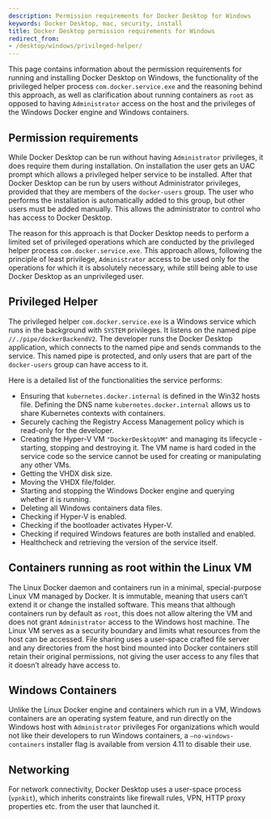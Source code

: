 ```yaml
---
description: Permission requirements for Docker Desktop for Windows
keywords: Docker Desktop, mac, security, install
title: Docker Desktop permission requirements for Windows
redirect_from:
- /desktop/windows/privileged-helper/
---
```


This page contains information about the permission requirements for running and installing Docker Desktop on Windows, the functionality of the privileged helper process `com.docker.service.exe` and the reasoning behind this approach, as well as clarification about running containers as `root` as opposed to having `Administrator` access on the host and the privileges of the Windows Docker engine and Windows containers.

## Permission requirements

While Docker Desktop can be run without having `Administrator` privileges, it does require them during installation. On installation the user gets an UAC prompt which allows a privileged helper service to be installed. After that Docker Desktop can be run by users without Administrator privileges, provided that they are members of the `docker-users` group. The user who performs the installation is automatically added to this group, but other users must be added manually. This allows the administrator to control who has access to Docker Desktop.

The reason for this approach is that Docker Desktop needs to perform a limited set of privileged operations which are conducted by the privileged helper process `com.docker.service.exe`. This approach allows, following the principle of least privilege, `Administrator` access to be used only for the operations for which it is absolutely necessary, while still being able to use Docker Desktop as an unprivileged user.

## Privileged Helper

The privileged helper `com.docker.service.exe` is a Windows service which runs in the background with `SYSTEM` privileges. It listens on the named pipe `//./pipe/dockerBackendV2`. The developer runs the Docker Desktop application, which connects to the named pipe and sends commands to the service. This named pipe is protected, and only users that are part of the `docker-users` group can have access to it.

Here is a detailed list of the functionalities the service performs: 
- Ensuring that `kubernetes.docker.internal` is defined in the Win32 hosts file. Defining the DNS name `kubernetes.docker.internal` allows us to share Kubernetes contexts with containers.
- Securely caching the Registry Access Management policy which is read-only for the developer.
- Creating the Hyper-V VM `"DockerDesktopVM"` and managing its lifecycle - starting, stopping and destroying it. The VM name is hard coded in the service code so the service cannot be used for creating or manipulating any other VMs.
- Getting the VHDX disk size.
- Moving the VHDX file/folder.
- Starting and stopping the Windows Docker engine and querying whether it is running.
- Deleting all Windows containers data files.
- Checking if Hyper-V is enabled.
- Checking if the bootloader activates Hyper-V.
- Checking if required Windows features are both installed and enabled.
- Healthcheck and retrieving the version of the service itself.


## Containers running as root within the Linux VM

The Linux Docker daemon and containers run in a minimal, special-purpose Linux VM managed by Docker. It is immutable, meaning that users can’t extend it or change the installed software. 
This means that although containers run by default as `root`, this does not allow altering the VM and does not grant `Administrator` access to the Windows host machine. The Linux VM serves as a security boundary and limits what resources from the host can be accessed. File sharing uses a user-space crafted file server and any directories from the host bind mounted into Docker containers still retain their original permissions, not giving the user access to any files that it doesn’t already have access to.

## Windows Containers

Unlike the Linux Docker engine and containers which run in a VM, Windows containers are an operating system feature, and run directly on the Windows host with `Administrator` privileges For organizations which would not like their developers to run Windows containers, a `–no-windows-containers` installer flag is available from version 4.11 to disable their use. 

## Networking

For network connectivity, Docker Desktop uses a user-space process (`vpnkit`), which inherits constraints like firewall rules, VPN, HTTP proxy properties etc. from the user that launched it.



